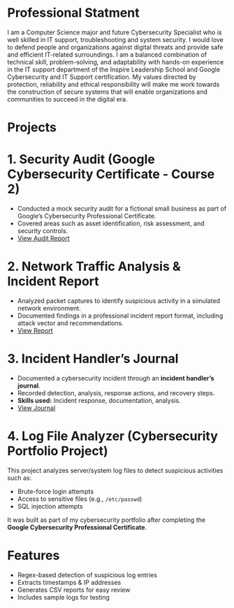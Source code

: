 # Professional Statment

I am a Computer Science major and future Cybersecurity Specialist who is well skilled in IT support, troubleshooting and system security. I would love to defend people and organizations against digital threats and provide safe and efficient IT-related surroundings. I am a balanced combination of technical skill, problem-solving, and adaptability with hands-on experience in the IT support department of the Inspire Leadership School and Google Cybersecurity and IT Support certification. My values directed by protection, reliability and ethical responsibility will make me work towards the construction of secure systems that will enable organizations and communities to succeed in the digital era.

# Projects

# 1. Security Audit (Google Cybersecurity Certificate - Course 2)
- Conducted a mock security audit for a fictional small business as part of Google’s Cybersecurity Professional Certificate.
- Covered areas such as asset identification, risk assessment, and security controls.
- [View Audit Report](projects/security-audit.md)

# 2. Network Traffic Analysis & Incident Report
- Analyzed packet captures to identify suspicious activity in a simulated network environment.
- Documented findings in a professional incident report format, including attack vector and recommendations.
- [View Report](projects/network-traffic-analysis.pdf)
  
# 3. Incident Handler’s Journal  
- Documented a cybersecurity incident through an **incident handler’s journal**.  
- Recorded detection, analysis, response actions, and recovery steps.  
- **Skills used:** Incident response, documentation, analysis.  
- [View Journal](projects/incident-handlers-journal/incident-handlers-journal.pdf)  

# 4. Log File Analyzer (Cybersecurity Portfolio Project)
This project analyzes server/system log files to detect suspicious activities such as:
- Brute-force login attempts
- Access to sensitive files (e.g., `/etc/passwd`)
- SQL injection attempts

It was built as part of my cybersecurity portfolio after completing the **Google Cybersecurity Professional Certificate**.

# Features
- Regex-based detection of suspicious log entries
- Extracts timestamps & IP addresses
- Generates CSV reports for easy review
- Includes sample logs for testing
